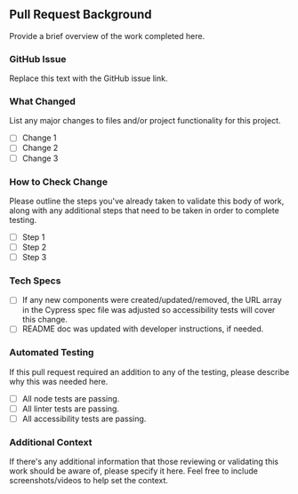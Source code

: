 ## Pull Request Background
Provide a brief overview of the work completed here.

### GitHub Issue
Replace this text with the GitHub issue link.

### What Changed
List any major changes to files and/or project functionality for this project.
- [ ] Change 1
- [ ] Change 2
- [ ] Change 3

### How to Check Change
Please outline the steps you've already taken to validate this body of work, along with any additional steps that need to be taken in order to complete testing.
- [ ] Step 1
- [ ] Step 2
- [ ] Step 3

### Tech Specs
- [ ] If any new components were created/updated/removed, the URL array in the Cypress spec file was adjusted so accessibility tests will cover this change.
- [ ] README doc was updated with developer instructions, if needed.

### Automated Testing
If this pull request required an addition to any of the testing, please describe why this was needed here.

- [ ] All node tests are passing.
- [ ] All linter tests are passing.
- [ ] All accessibility tests are passing.

### Additional Context
If there's any additional information that those reviewing or validating this work should be aware of, please specify it here. Feel free to include screenshots/videos to help set the context.

